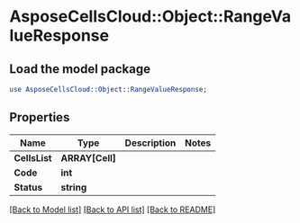 # AsposeCellsCloud::Object::RangeValueResponse 

## Load the model package
```perl
use AsposeCellsCloud::Object::RangeValueResponse;
```

## Properties
Name | Type | Description | Notes
------------ | ------------- | ------------- | -------------
**CellsList** | **ARRAY[Cell]** |  |
**Code** | **int** |  |
**Status** | **string** |  |  

[[Back to Model list]](../README.md#documentation-for-models) [[Back to API list]](../README.md#documentation-for-api-endpoints) [[Back to README]](../README.md)

